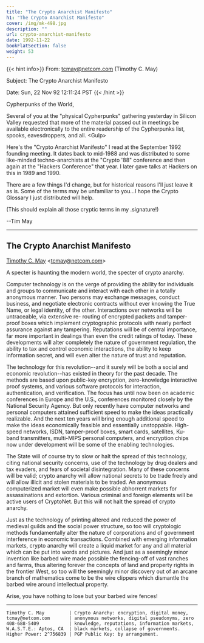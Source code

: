 ```yaml
---
title: "The Crypto Anarchist Manifesto"
h1: "The Crypto Anarchist Manifesto"
cover: /img/mk-498.jpg
description: ""
url: crypto-anarchist-manifesto
date: 1992-11-22
bookFlatSection: false
weight: 53
---
```


{{< hint info>}}
From: tcmay@netcom.com (Timothy C. May)

Subject: The Crypto Anarchist Manifesto

Date: Sun, 22 Nov 92 12:11:24 PST
{{< /hint >}}

Cypherpunks of the World,

Several of you at the "physical Cypherpunks" gathering yesterday in Silicon Valley requested that more of the material passed out in meetings be available electronically to the entire readership of the Cypherpunks list, spooks, eavesdroppers, and all. \<Gulp\>

Here's the "Crypto Anarchist Manifesto" I read at the September 1992 founding meeting. It dates back to mid-1988 and was distributed to some like-minded techno-anarchists at the "Crypto '88" conference and then again at the "Hackers Conference" that year. I later gave talks at Hackers on this in 1989 and 1990.

There are a few things I'd change, but for historical reasons I'll just leave it as is. Some of the terms may be unfamiliar to you...I hope the Crypto Glossary I just distributed will help.

(This should explain all those cryptic terms in my .signature!)

\-\-Tim May

---

## The Crypto Anarchist Manifesto

[Timothy C. May](ftp://soda.berkeley.edu/pub/cypherpunks/people/tcmay.html) \<tcmay@netcom.com\>

A specter is haunting the modern world, the specter of crypto anarchy.

Computer technology is on the verge of providing the ability for individuals and groups to communicate and interact with each other in a totally anonymous manner. Two persons may exchange messages, conduct business, and negotiate electronic contracts without ever knowing the True Name, or legal identity, of the other. Interactions over networks will be untraceable, via extensive re- routing of encrypted packets and tamper-proof boxes which implement cryptographic protocols with nearly perfect assurance against any tampering. Reputations will be of central importance, far more important in dealings than even the credit ratings of today. These developments will alter completely the nature of government regulation, the ability to tax and control economic interactions, the ability to keep information secret, and will even alter the nature of trust and reputation.

The technology for this revolution--and it surely will be both a social and economic revolution--has existed in theory for the past decade. The methods are based upon public-key encryption, zero-knowledge interactive proof systems, and various software protocols for interaction, authentication, and verification. The focus has until now been on academic conferences in Europe and the U.S., conferences monitored closely by the National Security Agency. But only recently have computer networks and personal computers attained sufficient speed to make the ideas practically realizable. And the next ten years will bring enough additional speed to make the ideas economically feasible and essentially unstoppable. High-speed networks, ISDN, tamper-proof boxes, smart cards, satellites, Ku-band transmitters, multi-MIPS personal computers, and encryption chips now under development will be some of the enabling technologies.

The State will of course try to slow or halt the spread of this technology, citing national security concerns, use of the technology by drug dealers and tax evaders, and fears of societal disintegration. Many of these concerns will be valid; crypto anarchy will allow national secrets to be trade freely and will allow illicit and stolen materials to be traded. An anonymous computerized market will even make possible abhorrent markets for assassinations and extortion. Various criminal and foreign elements will be active users of CryptoNet. But this will not halt the spread of crypto anarchy.

Just as the technology of printing altered and reduced the power of medieval guilds and the social power structure, so too will cryptologic methods fundamentally alter the nature of corporations and of government interference in economic transactions. Combined with emerging information markets, crypto anarchy will create a liquid market for any and all material which can be put into words and pictures. And just as a seemingly minor invention like barbed wire made possible the fencing-off of vast ranches and farms, thus altering forever the concepts of land and property rights in the frontier West, so too will the seemingly minor discovery out of an arcane branch of mathematics come to be the wire clippers which dismantle the barbed wire around intellectual property.

Arise, you have nothing to lose but your barbed wire fences!

---

```
Timothy C. May         | Crypto Anarchy: encryption, digital money,  
tcmay@netcom.com       | anonymous networks, digital pseudonyms, zero
408-688-5409           | knowledge, reputations, information markets, 
W.A.S.T.E.: Aptos, CA  | black markets, collapse of governments.
Higher Power: 2^756839 | PGP Public Key: by arrangement.
```